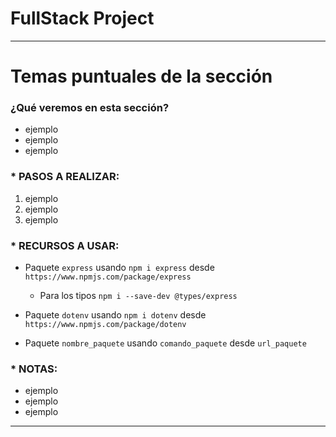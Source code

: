 # FullStack Project

---

# Temas puntuales de la sección

### ¿Qué veremos en esta sección?

- ejemplo
- ejemplo
- ejemplo

### \* PASOS A REALIZAR:

1. ejemplo
2. ejemplo
3. ejemplo

### \* RECURSOS A USAR:

- Paquete `express` usando `npm i express` desde `https://www.npmjs.com/package/express`

  - Para los tipos `npm i --save-dev @types/express`

- Paquete `dotenv` usando `npm i dotenv` desde `https://www.npmjs.com/package/dotenv`

- Paquete `nombre_paquete` usando `comando_paquete` desde `url_paquete`

### \* NOTAS:

- ejemplo
- ejemplo
- ejemplo

---
